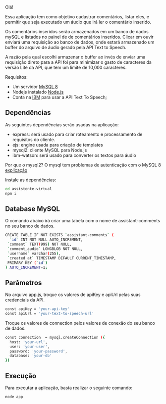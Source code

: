 
Olá!

Essa aplicação tem como objetivo cadastrar comentários, listar eles, e permitir que seja executado um áudio que irá ler o comentário inserido.

Os comentários inseridos serão armazenados em um banco de dados mySQL e listados no painel de de comentários inseridos.
Clicar em ouvir enviará uma requisição ao banco de dados, onde estará armazenado um buffer do arquivo de áudio gerado pela API Text to Speech.

A razão pela qual escolhi armazenar o buffer ao invés de enviar uma requisição direto para a API foi para minimizar o gasto de caracteres da versão Lite da API, que tem um limite de 10,000 caracteres.

Requisitos:
- Um servidor [MySQL 8](https://dev.mysql.com/downloads/) 
- Nodejs instalado [Node.js](https://nodejs.org/)
- Conta na [IBM](https://www.ibm.com/cloud/watson-text-to-speech) para usar a API Text To Speech;


## Dependências

As seguintes dependências serão usadas na aplicação:
- express: será usado para criar roteamento e processamento de requisitos do cliente.
- ejs: engine usada para criação de templates
- mysql2: cliente MySQL para Node.js
- ibm-watson: será usado para converter os textos para áudio

Por que o mysql2?
O mysql tem problemas de autenticação com o MySQL 8 [explicação](https://stackoverflow.com/questions/50093144/mysql-8-0-client-does-not-support-authentication-protocol-requested-by-server)


Instale as dependências:

```sh
cd assistente-virtual
npm i
```

## Database MySQL

O comando abaixo irá criar uma tabela com o nome de assistant-comments no seu banco de dados.

```sh
CREATE TABLE IF NOT EXISTS `assistant-comments` (
  `id` INT NOT NULL AUTO_INCREMENT,
 `comment` TEXT(999) NOT NULL,
 `comment_audio` LONGBLOB NOT NULL,
 `username` varchar(255),
 `created_at` TIMESTAMP DEFAULT CURRENT_TIMESTAMP,
 PRIMARY KEY (`id`)
) AUTO_INCREMENT=1;
```


## Parâmetros

No arquivo app.js, troque os valores de apiKey e apiUrl pelas suas credenciais da API.

```sh
const apiKey = 'your-api-key'
const apiUrl = 'your-text-to-speech-url'

```


Troque os valores de connection pelos valores de conexão do seu banco de dados.

```sh
const connection  = mysql.createConnection ({
  host: 'your-url',
  user: 'your-user',
  password: 'your-password',
  database: 'your-db'
})

```

## Execução

Para executar a aplicação, basta realizar o seguinte comando:

```sh
node app
```